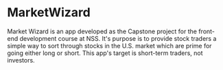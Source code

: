 # MarketWizard

Market Wizard is an app developed as the Capstone project for the front-end development course at NSS.  It's purpose is to provide stock traders a simple way to sort through stocks in the U.S. market which are prime for going either long or short.  This app's target is short-term traders, not investors.